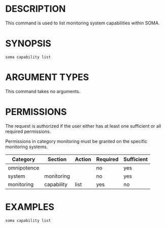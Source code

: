 # DESCRIPTION

This command is used to list monitoring system capabilities within SOMA.

# SYNOPSIS

```
soma capability list
```

# ARGUMENT TYPES

This command takes no arguments.

# PERMISSIONS

The request is authorized if the user either has at least one
sufficient or all required permissions.

Permissions in category monitoring must be granted on the specific
monitoring systems.

Category | Section | Action | Required | Sufficient
 ------- | ------- | ------ | -------- | ----------
omnipotence | | | no | yes
system | monitoring | | no | yes
monitoring | capability | list | yes | no

# EXAMPLES

```
soma capability list
```
